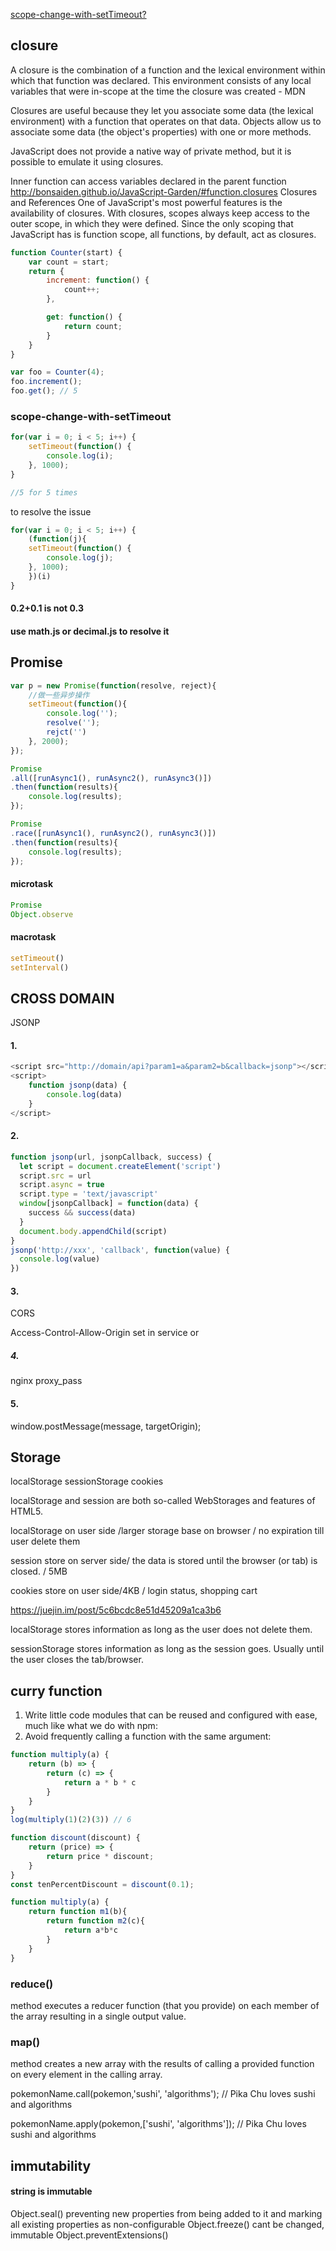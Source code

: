 [scope-change-with-setTimeout?](#scope-change-with-setTimeout)

## closure
A closure is the combination of a function and the lexical environment within which that function was declared. This environment consists of any local variables that were in-scope at the time the closure was created - MDN

Closures are useful because they let you associate some data (the lexical environment) with a function that operates on that data. Objects allow us to associate some data (the object's properties) with one or more methods.

JavaScript does not provide a native way of private method, but it is possible to emulate it using closures. 

Inner function can access variables declared in the parent function
http://bonsaiden.github.io/JavaScript-Garden/#function.closures
Closures and References
One of JavaScript's most powerful features is the availability of closures. With closures, scopes always keep access to the outer scope, in which they were defined. Since the only scoping that JavaScript has is function scope, all functions, by default, act as closures.

```javascript
function Counter(start) {
    var count = start;
    return {
        increment: function() {
            count++;
        },

        get: function() {
            return count;
        }
    }
}

var foo = Counter(4);
foo.increment();
foo.get(); // 5
```

### scope-change-with-setTimeout
```javascript
for(var i = 0; i < 5; i++) {
    setTimeout(function() {
        console.log(i);  
    }, 1000);
}

//5 for 5 times
```

to resolve the issue

```javascript
for(var i = 0; i < 5; i++) {
    (function(j){
    setTimeout(function() {
        console.log(j);  
    }, 1000);
    })(i)
}
```


#### 0.2+0.1 is not 0.3
#### use math.js or decimal.js to resolve it

## Promise
```javascript
var p = new Promise(function(resolve, reject){
    //做一些异步操作
    setTimeout(function(){
        console.log('');
        resolve('');
        rejct('')
    }, 2000);
});
```

```javascript
Promise
.all([runAsync1(), runAsync2(), runAsync3()])
.then(function(results){
    console.log(results);
});
```

```javascript
Promise
.race([runAsync1(), runAsync2(), runAsync3()])
.then(function(results){
    console.log(results);
});
```

#### microtask
```javascript
Promise
Object.observe
```

#### macrotask
```javascript
setTimeout()
setInterval()
```

## CROSS DOMAIN
JSONP
#### 1.

```javascript
<script src="http://domain/api?param1=a&param2=b&callback=jsonp"></script>
<script>
    function jsonp(data) {
    	console.log(data)
	}
</script>
```

#### 2.

```javascript
function jsonp(url, jsonpCallback, success) {
  let script = document.createElement('script')
  script.src = url
  script.async = true
  script.type = 'text/javascript'
  window[jsonpCallback] = function(data) {
    success && success(data)
  }
  document.body.appendChild(script)
}
jsonp('http://xxx', 'callback', function(value) {
  console.log(value)
})
```

#### 3.
CORS

Access-Control-Allow-Origin
set in service or 
<meta http-equiv="Access-Control-Allow-Origin" content="*">

##### 4.

nginx proxy_pass

#### 5.
window.postMessage(message, targetOrigin);

## Storage

localStorage sessionStorage cookies

localStorage and session are both so-called WebStorages and features of HTML5.

localStorage on user side /larger storage base on browser / no expiration till user delete them 

session store on server side/ the data is stored until the browser (or tab) is closed. / 5MB

cookies store on user side/4KB / login status, shopping cart

https://juejin.im/post/5c6bcdc8e51d45209a1ca3b6

localStorage stores information as long as the user does not delete them.

sessionStorage stores information as long as the session goes. Usually until the user closes the tab/browser.



## curry function

1. Write little code modules that can be reused and configured with ease, much like what we do with npm:
2. Avoid frequently calling a function with the same argument:

```javascript
function multiply(a) {
    return (b) => {
        return (c) => {
            return a * b * c
        }
    }
}
log(multiply(1)(2)(3)) // 6
```

```javascript
function discount(discount) {
    return (price) => {
        return price * discount;
    }
}
const tenPercentDiscount = discount(0.1);
```
```javascript
function multiply(a) {
	return function m1(b){
		return function m2(c){
			return a*b*c
		}
	}
}
```



### reduce() 
method executes a reducer function (that you provide) on each member of the array resulting in a single output value.

### map() 
method creates a new array with the results of calling a provided function on every element in the calling array.

pokemonName.call(pokemon,'sushi', 'algorithms'); // Pika Chu  loves sushi and algorithms

pokemonName.apply(pokemon,['sushi', 'algorithms']); // Pika Chu  loves sushi and algorithms

## immutability 

#### string is immutable

Object.seal() preventing new properties from being added to it and marking all existing properties as non-configurable
Object.freeze() cant be changed, immutable
Object.preventExtensions()
